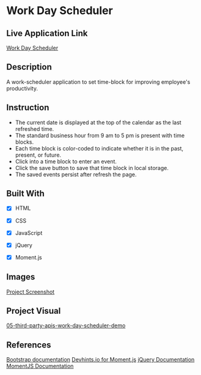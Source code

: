 # Work Day Scheduler


## Live Application Link

[Work Day Scheduler](https://tringuyen1086.github.io/work-scheduler-ultimate/)


## Description
A work-scheduler application to set time-block for improving employee's productivity.


## Instruction
- The current date is displayed at the top of the calendar as the last refreshed time.
- The standard business hour from 9 am to 5 pm is present with time blocks.
- Each time block is color-coded to indicate whether it is in the past, present, or future.
- Click into a time block to enter an event.
- Click the save button to save that time block in local storage.
- The saved events persist after refresh the page.


## Built With
- [x] HTML
- [x] CSS
- [x] JavaScript
- [x] jQuery
- [x] Moment.js


## Images

[Project Screenshot](./assets/launch-page.png)


## Project Visual

[05-third-party-apis-work-day-scheduler-demo](https://user-images.githubusercontent.com/77648727/109749055-cbd15c00-7b8e-11eb-8094-1444b7ff92f4.gif)


## References

[Bootstrap documentation](https://getbootstrap.com/docs/4.3/layout/grid/) 
[Devhints.io for Moment.js](https://devhints.io/moment)
[jQuery Documentation](https://learn.jquery.com/using-jquery-core/document-ready/)    
[MomentJS Documentation](https://momentjs.com/)    
 
   
   
